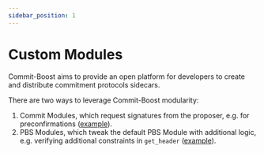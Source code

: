 ```yaml
---
sidebar_position: 1
---
```


# Custom Modules

Commit-Boost aims to provide an open platform for developers to create and distribute commitment protocols sidecars.

There are two ways to leverage Commit-Boost modularity:

1. Commit Modules, which request signatures from the proposer, e.g. for preconfirmations ([example](https://github.com/Commit-Boost/commit-boost-client/tree/78bdc47bf89082f4d1ea302f9a3f86f609966b28/examples/da_commit)).
2. PBS Modules, which tweak the default PBS Module with additional logic, e.g. verifying additional constraints in `get_header` ([example](https://github.com/Commit-Boost/commit-boost-client/tree/78bdc47bf89082f4d1ea302f9a3f86f609966b28/examples/status_api)).

